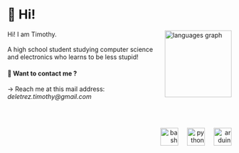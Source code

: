 <h1 align="left">👋 Hi!</h1>

<img align="right" src="https://github-readme-stats.vercel.app/api/top-langs?username=deltim&locale=en&hide_title=false&layout=compact&card_width=320&langs_count=5&theme=github_dark&hide_border=true&order=2&custom_title=Languages" height="150" alt="languages graph"/>

Hi! I am Timothy.<br><br>A high school student studying computer science <br>and electronics who learns to be less stupid!

#### 📮‎‎‎‎‎‎‎‎ Want to contact me ?
→ Reach me at this mail address: _deletrez.timothy@gmail.com_

<br>
<br>
<p align="right">
    <img src="https://cdn.jsdelivr.net/gh/devicons/devicon/icons/bash/bash-original.svg" height="40" alt="bash logo"/>
    <img width="12" />
    <img src="https://cdn.jsdelivr.net/gh/devicons/devicon/icons/python/python-plain.svg" height="40" alt="python logo"/>
    <img width="12" />
    <img src="https://cdn.jsdelivr.net/gh/devicons/devicon/icons/arduino/arduino-original.svg" height="40" alt="arduino logo"/>
</p>
